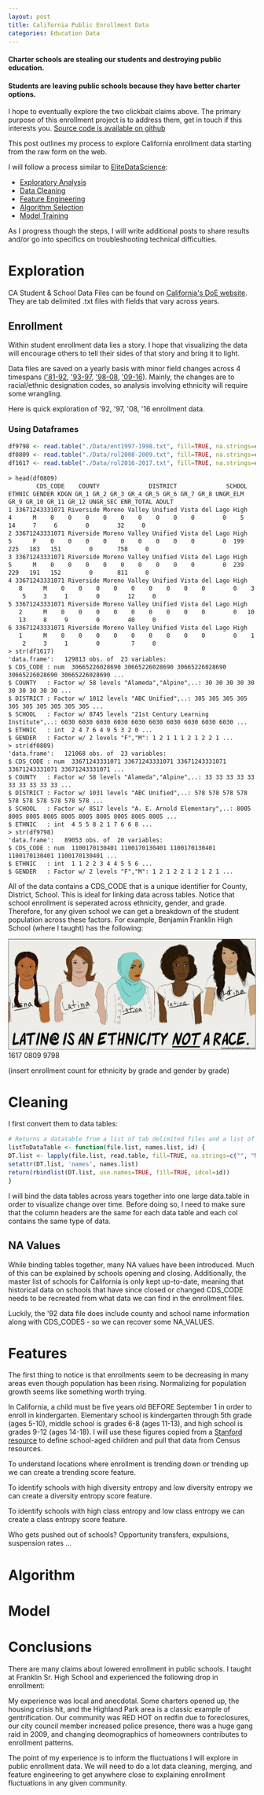 ```yaml
---
layout: post
title: California Public Enrollment Data
categories: Education Data
---
```


#### Charter schools are stealing our students and destroying public education.

#### Students are leaving public schools because they have better charter options.

I hope to eventually explore the two clickbait claims above. The primary purpose of this enrollment project is to address them, get in touch if this interests you. [Source code is available on github](https://github.com/evanrushton/enrollmentCA) 

This post outlines my process to explore California enrollment data starting from the raw form on the web. 
  
I will follow a process similar to [EliteDataScience](https://elitedatascience.com/birds-eye-view):
  - [Exploratory Analysis](#explore)
  - [Data Cleaning](#clean)
  - [Feature Engineering](#feature)
  - [Algorithm Selection](#algo)
  - [Model Training](#model)

As I progress though the steps, I will write additional posts to share results and/or go into specifics on troubleshooting technical difficulties. 

# Exploration<a name="explore"></a>
CA Student & School Data Files can be found on [California's DoE website](https://www.cde.ca.gov/ds/sd/sd/). They are tab delimited .txt files with fields that vary across years. 

## Enrollment
Within student enrollment data lies a story. I hope that visualizing the data will encourage others to tell their sides of that story and bring it to light. 

Data files are saved on a yearly basis with minor field changes across 4 timespans (['81-92](https://www.cde.ca.gov/ds/sd/sd/fsenr81to92.asp), ['93-97](https://www.cde.ca.gov/ds/sd/sd/fsenr93.asp), ['98-08](https://www.cde.ca.gov/ds/sd/sd/fsenr98.asp), ['09-16](https://www.cde.ca.gov/ds/sd/sd/fsenr.asp)). Mainly, the changes are to racial/ethnic designation codes, so analysis involving ethnicity will require some wrangling.

Here is quick exploration of '92, '97, '08, '16 enrollment data.

### Using Dataframes

```R
df9798 <- read.table("./Data/ent1997-1998.txt", fill=TRUE, na.strings=c("", "NA"), sep ="\t", quote = "", header=TRUE)
df0809 <- read.table("./Data/rol2008-2009.txt", fill=TRUE, na.strings=c("", "NA"), sep ="\t", quote = "", header=TRUE)
df1617 <- read.table("./Data/rol2016-2017.txt", fill=TRUE, na.strings=c("", "NA"), sep ="\t", quote = "", header=TRUE)
```
```
> head(df0809)
        CDS_CODE    COUNTY              DISTRICT              SCHOOL ETHNIC GENDER KDGN GR_1 GR_2 GR_3 GR_4 GR_5 GR_6 GR_7 GR_8 UNGR_ELM GR_9 GR_10 GR_11 GR_12 UNGR_SEC ENR_TOTAL ADULT
1 33671243331071 Riverside Moreno Valley Unified Vista del Lago High      4      M    0    0    0    0    0    0    0    0    0        0    5    14     7     6        0        32     0
2 33671243331071 Riverside Moreno Valley Unified Vista del Lago High      5      F    0    0    0    0    0    0    0    0    0        0  199   225   183   151        0       758     0
3 33671243331071 Riverside Moreno Valley Unified Vista del Lago High      5      M    0    0    0    0    0    0    0    0    0        0  239   229   191   152        0       811     0
4 33671243331071 Riverside Moreno Valley Unified Vista del Lago High      8      M    0    0    0    0    0    0    0    0    0        0    3     5     3     1        0        12     0
5 33671243331071 Riverside Moreno Valley Unified Vista del Lago High      2      M    0    0    0    0    0    0    0    0    0        0   10    13     8     9        0        40     0
6 33671243331071 Riverside Moreno Valley Unified Vista del Lago High      1      M    0    0    0    0    0    0    0    0    0        0    1     2     3     1        0         7     0
> str(df1617)
'data.frame':	129813 obs. of  23 variables:
$ CDS_CODE : num  30665226028690 30665226028690 30665226028690 30665226028690 30665226028690 ...
$ COUNTY   : Factor w/ 58 levels "Alameda","Alpine",..: 30 30 30 30 30 30 30 30 30 30 ...
$ DISTRICT : Factor w/ 1012 levels "ABC Unified",..: 305 305 305 305 305 305 305 305 305 305 ...
$ SCHOOL   : Factor w/ 8745 levels "21st Century Learning Institute",..: 6030 6030 6030 6030 6030 6030 6030 6030 6030 6030 ...
$ ETHNIC   : int  2 4 7 6 4 9 5 3 2 0 ...
$ GENDER   : Factor w/ 2 levels "F","M": 1 2 1 1 1 2 1 2 2 1 ...
> str(df0809)
'data.frame':	121068 obs. of  23 variables:
$ CDS_CODE : num  33671243331071 33671243331071 33671243331071 33671243331071 33671243331071 ...
$ COUNTY   : Factor w/ 58 levels "Alameda","Alpine",..: 33 33 33 33 33 33 33 33 33 33 ...
$ DISTRICT : Factor w/ 1031 levels "ABC Unified",..: 578 578 578 578 578 578 578 578 578 578 ...
$ SCHOOL   : Factor w/ 8517 levels "A. E. Arnold Elementary",..: 8005 8005 8005 8005 8005 8005 8005 8005 8005 8005 ...
$ ETHNIC   : int  4 5 5 8 2 1 7 6 6 8 ...
> str(df9798)
'data.frame':	89053 obs. of  20 variables:
$ CDS_CODE : num  1100170130401 1100170130401 1100170130401 1100170130401 1100170130401 ...
$ ETHNIC   : int  1 1 2 2 3 4 4 5 5 6 ...
$ GENDER   : Factor w/ 2 levels "F","M": 1 2 1 2 2 1 2 1 2 1 ...
```

All of the data contains a CDS_CODE that is a unique identifier for County, District, School. This is ideal for linking data across tables. Notice that school enrollment is seperated across ethnicity, gender, and grade. Therefore, for any given school we can get a breakdown of the student population across these factors. For example, Benjamin Franklin High School (where I taught) has the following:

![Race!=Ethnicity](/images/latin@.jpg)
1617                    0809                  9798

(insert enrollment count for ethnicity by grade and gender by grade)

# Cleaning<a name="clean"></a>
I first convert them to data tables:

```R
# Returns a datatable from a list of tab delimited files and a list of names
listToDataTable <- function(file.list, names.list, id) {
DT.list <- lapply(file.list, read.table, fill=TRUE, na.strings=c("", "NA"), sep ="\t", quote = "", header=TRUE)
setattr(DT.list, 'names', names.list)
return(rbindlist(DT.list, use.names=TRUE, fill=TRUE, idcol=id))
}
```

I will bind the data tables across years together into one large data.table in order to visualize change over time. Before doing so, I need to make sure that the column headers are the same for each data table and each col contains the same type of data.

## NA Values

While binding tables together, many NA values have been introduced. Much of this can be explained by schools opening and closing. Additionally, the master list of schools for California is only kept up-to-date, meaning that historical data on schools that have since closed or changed CDS_CODE needs to be recreated from what data we can find in the enrollment files.

Luckily, the '92 data file does include county and school name information along with CDS_CODES - so we can recover some NA_VALUES.

# Features<a name="feature"></a>
The first thing to notice is that enrollments seem to be decreasing in many areas even though population has been rising. Normalizing for population growth seems like something worth trying.

In California, a child must be five years old BEFORE September 1 in order to enroll in kindergarten. Elementary school is kindergarten through 5th grade (ages 5-10), middle school is grades 6-8 (ages 11-13), and high school is grades 9-12 (ages 14-18). I will use these figures copied from a [Stanford resource](https://cardinalatwork.stanford.edu/benefits-rewards/worklife/children-family/school-age-resources) to define school-aged children and pull that data from Census resources.

To understand locations where enrollment is trending down or trending up we can create a trending score feature.

To identify schools with high diversity entropy and low diversity entropy we can create a diversity entropy score feature.

To identify schools with high class entropy and low class entropy we can create a class entropy score feature.

Who gets pushed out of schools? Opportunity transfers, expulsions, suspension rates ...

# Algorithm<a name="algo"></a>


# Model<a name="model"></a>


# Conclusions<a name="conc"></a>

There are many claims about lowered enrollment in public schools. I taught at Franklin Sr. High School and experienced the following drop in enrollment:

<INSERT IMG Franklin_enrollment_2005-2013>

My experience was local and anecdotal. Some charters opened up, the housing crisis hit, and the Highland Park area is a classic example of gentrification. Our community was RED HOT on redfin due to foreclosures, our city council member increased police presence, there was a huge gang raid in 2009, and changing deomographics of homeowners contributes to enrollment patterns.

The point of my experience is to inform the fluctuations I will explore in public enrollment data. We will need to do a lot data cleaning, merging, and feature engineering to get anywhere close to explaining enrollment fluctuations in any given community.

